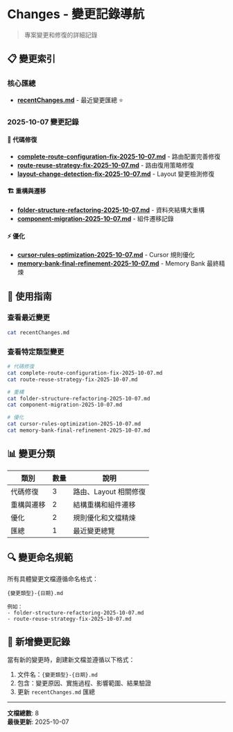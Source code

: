 # Changes - 變更記錄導航

> 專案變更和修復的詳細記錄

## 📋 變更索引

### 核心匯總
- **[recentChanges.md](recentChanges.md)** - 最近變更匯總 ⭐

### 2025-10-07 變更記錄

#### 🔧 代碼修復
- **[complete-route-configuration-fix-2025-10-07.md](complete-route-configuration-fix-2025-10-07.md)** - 路由配置完善修復
- **[route-reuse-strategy-fix-2025-10-07.md](route-reuse-strategy-fix-2025-10-07.md)** - 路由復用策略修復
- **[layout-change-detection-fix-2025-10-07.md](layout-change-detection-fix-2025-10-07.md)** - Layout 變更檢測修復

#### 🏗️ 重構與遷移
- **[folder-structure-refactoring-2025-10-07.md](folder-structure-refactoring-2025-10-07.md)** - 資料夾結構大重構
- **[component-migration-2025-10-07.md](component-migration-2025-10-07.md)** - 組件遷移記錄

#### ⚡ 優化
- **[cursor-rules-optimization-2025-10-07.md](cursor-rules-optimization-2025-10-07.md)** - Cursor 規則優化
- **[memory-bank-final-refinement-2025-10-07.md](memory-bank-final-refinement-2025-10-07.md)** - Memory Bank 最終精煉

## 🎯 使用指南

### 查看最近變更
```bash
cat recentChanges.md
```

### 查看特定類型變更
```bash
# 代碼修復
cat complete-route-configuration-fix-2025-10-07.md
cat route-reuse-strategy-fix-2025-10-07.md

# 重構
cat folder-structure-refactoring-2025-10-07.md
cat component-migration-2025-10-07.md

# 優化
cat cursor-rules-optimization-2025-10-07.md
cat memory-bank-final-refinement-2025-10-07.md
```

## 📊 變更分類

| 類別 | 數量 | 說明 |
|------|------|------|
| 代碼修復 | 3 | 路由、Layout 相關修復 |
| 重構與遷移 | 2 | 結構重構和組件遷移 |
| 優化 | 2 | 規則優化和文檔精煉 |
| 匯總 | 1 | 最近變更總覽 |

## 🔍 變更命名規範

所有具體變更文檔遵循命名格式：
```
{變更類型}-{日期}.md

例如：
- folder-structure-refactoring-2025-10-07.md
- route-reuse-strategy-fix-2025-10-07.md
```

## 📝 新增變更記錄

當有新的變更時，創建新文檔並遵循以下格式：
1. 文件名：`{變更類型}-{日期}.md`
2. 包含：變更原因、實施過程、影響範圍、結果驗證
3. 更新 `recentChanges.md` 匯總

---

**文檔總數**: 8  
**最後更新**: 2025-10-07

